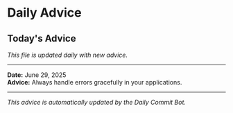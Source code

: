 # Daily Advice

## Today's Advice
*This file is updated daily with new advice.*

---

**Date:** June 29, 2025  
**Advice:** Always handle errors gracefully in your applications.

---

*This advice is automatically updated by the Daily Commit Bot.*
